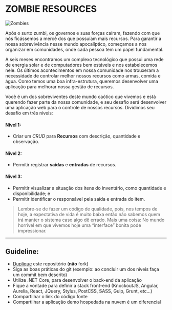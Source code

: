 
# ZOMBIE RESOURCES

![Zombies](https://1.bp.blogspot.com/-nZGSpAiM8JM/UoajD2jeZuI/AAAAAAAAAR4/YCOT3XpuKDU/s1600/apocalipse-zumbi.jpg)

Após o surto zumbi, os governos e suas forças caíram, fazendo com que nós ficássemos a mercê dos que possuíam mais recursos.
Para garantir a nossa sobrevivência nesse mundo apocalíptico, começamos a nos organizar em comunidades, onde cada pessoa tem um papel fundamental.

A seis meses encontramos um complexo tecnológico que possui uma rede de energia solar e de computadores bem estáveis e nos estabelecemos nele. Os últimos acontecimentos em nossa comunidade nos trouxeram a necessidade de controlar melhor nossos recursos como armas, comida e água. Como temos uma boa infra-estrutura, queremos desenvolver uma aplicação para melhorar nossa gestão de recursos.

Você é um dos sobreviventes deste mundo caótico que vivemos e está querendo fazer parte da nossa
comunidade, e seu desafio será desenvolver uma aplicação web para o controle de nossos recursos.
Dividimos seu desafio em três níveis:

#### Nível 1:
- Criar um _CRUD_ para **Recursos** com descrição, quantidade e observação.

#### Nível 2:
- Permitir registrar **saídas** e **entradas** de recursos.

#### Nível 3:
- Permitir visualizar a situação dos itens do inventário, como quantidade e disponibilidade; e
- Permitir identificar o responsável pela saída e entrada do item.

>Lembre-se de fazer um código de qualidade, pois, nos tempos de hoje, a expectativa de vida é muito baixa então não sabemos quem irá manter
>o sistema caso algo dê errado. Mais uma coisa: No mundo horrível em que vivemos hoje uma “interface” bonita pode impressionar.

--------------------

## Guideline:
- [Duplique](https://help.github.com/articles/duplicating-a-repository/) este repositório (**não** fork)
- Siga as boas práticas do git (exemplo: ao concluir um dos níveis faça um commit bem descrito)
- Utilize .NET Core, para desenvolver o back-end da aplicação
- Fique a vontade para definir a stack front-end (KnockoutJS, Angular, Aurelia, React, JQuery, Stylus, PostCSS, SASS, Gulp, Grunt, etc...)
- Compartilhar o link do código fonte
- Compartilhar a aplicação demo hospedada na nuvem é um diferencial
